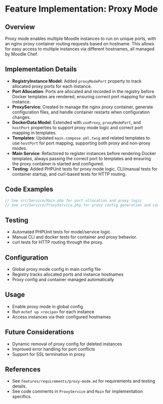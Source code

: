 # Feature Implementation: Proxy Mode

## Overview

Proxy mode enables multiple Moodle instances to run on unique ports, with an nginx proxy container routing requests based on hostname. This allows for easy access to multiple instances via different hostnames, all managed by Moodle Chef.

## Implementation Details

- **RegistryInstance Model**: Added `proxyModePort` property to track allocated proxy ports for each instance.
- **Port Allocation**: Ports are allocated and recorded in the registry before Docker templates are rendered, ensuring correct port mapping for each instance.
- **ProxyService**: Created to manage the nginx proxy container, generate configuration files, and handle container restarts when configuration changes.
- **DockerData Model**: Extended with `useProxy`, `proxyModePort`, and `hostPort` properties to support proxy mode logic and correct port mapping in templates.
- **Templates**: Updated `main.compose.yml.twig` and related templates to use `hostPort` for port mapping, supporting both proxy and non-proxy modes.
- **Main Service**: Refactored to register instances before rendering Docker templates, always passing the correct port to templates and ensuring the proxy container is started and configured.
- **Testing**: Added PHPUnit tests for proxy mode logic, CLI/manual tests for container startup, and curl-based tests for HTTP routing.

## Code Examples

```php
// See src/Service/Main.php for port allocation and proxy logic
// See src/Service/ProxyService.php for proxy config generation and container management
```

## Testing

- Automated PHPUnit tests for model/service logic.
- Manual CLI and docker tests for container and proxy behavior.
- curl tests for HTTP routing through the proxy.

## Configuration

- Global proxy mode config in main config file
- Registry tracks allocated ports and instance hostnames
- Proxy config and container managed automatically

## Usage

- Enable proxy mode in global config
- Run `mchef up <recipe>` for each instance
- Access instances via their configured hostnames

## Future Considerations

- Dynamic removal of proxy config for deleted instances
- Improved error handling for port conflicts
- Support for SSL termination in proxy

## References

- See `features/requirements/proxy-mode.md` for requirements and testing details.
- See code comments in `ProxyService` and `Main` for implementation specifics.
